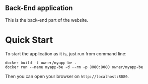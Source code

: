 Back-End application
---

This is the back-end part of the website.

# Quick Start
To start the application as it is, just run from command line:
```
docker build -t owner/myapp-be .
docker run --name myapp-be -d --rm -p 8080:8080 owner/myapp-be
```
Then you can open your browser on `http://localhost:8080`.
